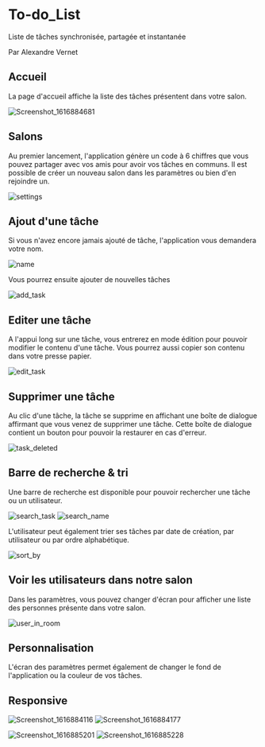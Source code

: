 # To-do_List
Liste de tâches synchronisée, partagée et instantanée

Par Alexandre Vernet

## Accueil
La page d'accueil affiche la liste des tâches présentent dans votre salon.

![Screenshot_1616884681](https://user-images.githubusercontent.com/72151831/112854075-c2fc7900-90ad-11eb-8704-bdee7e83b59e.png)


## Salons

Au premier lancement, l'application génère un code à 6 chiffres que vous pouvez partager avec vos amis pour avoir vos tâches en communs. 
Il est possible de créer un nouveau salon dans les paramètres ou bien d'en rejoindre un.

![settings](https://user-images.githubusercontent.com/72151831/112854464-2b4b5a80-90ae-11eb-8e50-d1cf791e419b.png)



## Ajout d'une tâche
Si vous n'avez encore jamais ajouté de tâche, l'application vous demandera votre nom.

![name](https://user-images.githubusercontent.com/72151831/112854573-474efc00-90ae-11eb-90fd-b2a1962660fc.png)


Vous pourrez ensuite ajouter de nouvelles tâches

![add_task](https://user-images.githubusercontent.com/72151831/112854635-559d1800-90ae-11eb-950c-47f1385e2f39.png)



## Editer une tâche
A l'appui long sur une tâche, vous entrerez en mode édition pour pouvoir modifier le contenu d'une tâche. Vous pourrez aussi copier son contenu dans votre presse papier.


![edit_task](https://user-images.githubusercontent.com/72151831/112854893-972dc300-90ae-11eb-8f47-d9d9fe6fc4cf.png)



## Supprimer une tâche
Au clic d'une tâche, la tâche se supprime en affichant une boîte de dialogue affirmant que vous venez de supprimer une tâche. 
Cette boîte de dialogue contient un bouton pour pouvoir la restaurer en cas d'erreur.


![task_deleted](https://user-images.githubusercontent.com/72151831/112858357-12dd3f00-90b2-11eb-869a-cc8895a45b82.png)



## Barre de recherche & tri
Une barre de recherche est disponible pour pouvoir rechercher une tâche ou un utilisateur.


![search_task](https://user-images.githubusercontent.com/72151831/112856905-939b3b80-90b0-11eb-9e4a-1770b1ecce48.png)
![search_name](https://user-images.githubusercontent.com/72151831/112856981-aada2900-90b0-11eb-9d2d-4dc0d0943403.png)


L'utilisateur peut également trier ses tâches par date de création, par utilisateur ou par ordre alphabétique.


![sort_by](https://user-images.githubusercontent.com/72151831/112857105-ce9d6f00-90b0-11eb-9428-1ee5c237ffe8.png)



## Voir les utilisateurs dans notre salon
Dans les paramètres, vous pouvez changer d'écran pour afficher une liste des personnes présente dans votre salon.


![user_in_room](https://user-images.githubusercontent.com/72151831/112857217-eaa11080-90b0-11eb-98d9-d1ff7d75ed95.png)



## Personnalisation
L'écran des paramètres permet également de changer le fond de l'application ou la couleur de vos tâches.


## Responsive

![Screenshot_1616884116](https://user-images.githubusercontent.com/72151831/112861081-c21b1580-90b4-11eb-84fc-4383ea4b6cda.png)
![Screenshot_1616884177](https://user-images.githubusercontent.com/72151831/112861078-c1827f00-90b4-11eb-9804-85a9ac0f746f.png)

![Screenshot_1616885201](https://user-images.githubusercontent.com/72151831/112861170-d95a0300-90b4-11eb-845c-25ae948e2f3c.png)
![Screenshot_1616885228](https://user-images.githubusercontent.com/72151831/112861173-d9f29980-90b4-11eb-9a59-ee4be618d8c5.png)
